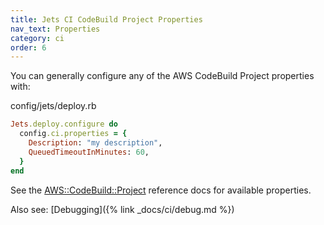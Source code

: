 ```yaml
---
title: Jets CI CodeBuild Project Properties
nav_text: Properties
category: ci
order: 6
---
```


You can generally configure any of the AWS CodeBuild Project properties with:

config/jets/deploy.rb

```ruby
Jets.deploy.configure do
  config.ci.properties = {
    Description: "my description",
    QueuedTimeoutInMinutes: 60,
  }
end
```

See the [AWS::CodeBuild::Project](https://docs.aws.amazon.com/AWSCloudFormation/latest/UserGuide/aws-resource-codebuild-project.html) reference docs for available properties.

Also see: [Debugging]({% link _docs/ci/debug.md %})
